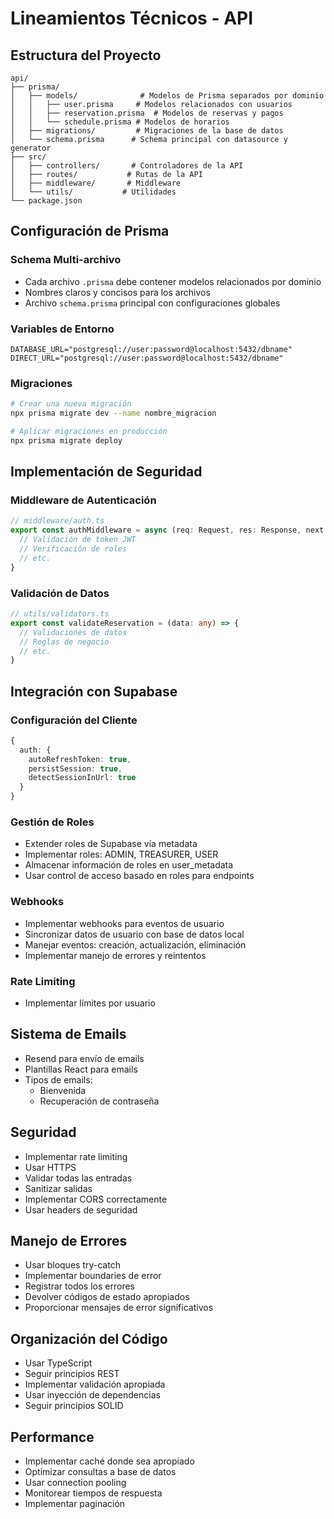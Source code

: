 # Lineamientos Técnicos - API

## Estructura del Proyecto

```
api/
├── prisma/
│   ├── models/              # Modelos de Prisma separados por dominio
│   │   ├── user.prisma     # Modelos relacionados con usuarios
│   │   ├── reservation.prisma  # Modelos de reservas y pagos
│   │   └── schedule.prisma # Modelos de horarios
│   ├── migrations/         # Migraciones de la base de datos
│   └── schema.prisma      # Schema principal con datasource y generator
├── src/
│   ├── controllers/       # Controladores de la API
│   ├── routes/           # Rutas de la API
│   ├── middleware/       # Middleware
│   └── utils/           # Utilidades
└── package.json
```

## Configuración de Prisma

### Schema Multi-archivo
- Cada archivo `.prisma` debe contener modelos relacionados por dominio
- Nombres claros y concisos para los archivos
- Archivo `schema.prisma` principal con configuraciones globales

### Variables de Entorno
```env
DATABASE_URL="postgresql://user:password@localhost:5432/dbname"
DIRECT_URL="postgresql://user:password@localhost:5432/dbname"
```

### Migraciones
```bash
# Crear una nueva migración
npx prisma migrate dev --name nombre_migracion

# Aplicar migraciones en producción
npx prisma migrate deploy
```

## Implementación de Seguridad

### Middleware de Autenticación
```typescript
// middleware/auth.ts
export const authMiddleware = async (req: Request, res: Response, next: NextFunction) => {
  // Validación de token JWT
  // Verificación de roles
  // etc.
}
```

### Validación de Datos
```typescript
// utils/validators.ts
export const validateReservation = (data: any) => {
  // Validaciones de datos
  // Reglas de negocio
  // etc.
}
```


## Integración con Supabase

### Configuración del Cliente
```typescript
{
  auth: {
    autoRefreshToken: true,
    persistSession: true,
    detectSessionInUrl: true
  }
}
```
### Gestión de Roles
- Extender roles de Supabase vía metadata
- Implementar roles: ADMIN, TREASURER, USER
- Almacenar información de roles en user_metadata
- Usar control de acceso basado en roles para endpoints

### Webhooks
- Implementar webhooks para eventos de usuario
- Sincronizar datos de usuario con base de datos local
- Manejar eventos: creación, actualización, eliminación
- Implementar manejo de errores y reintentos

### Rate Limiting
- Implementar límites por usuario

## Sistema de Emails
- Resend para envío de emails
- Plantillas React para emails
- Tipos de emails:
  - Bienvenida
  - Recuperación de contraseña

## Seguridad
- Implementar rate limiting
- Usar HTTPS
- Validar todas las entradas
- Sanitizar salidas
- Implementar CORS correctamente
- Usar headers de seguridad

## Manejo de Errores
- Usar bloques try-catch
- Implementar boundaries de error
- Registrar todos los errores
- Devolver códigos de estado apropiados
- Proporcionar mensajes de error significativos

## Organización del Código
- Usar TypeScript
- Seguir principios REST
- Implementar validación apropiada
- Usar inyección de dependencias
- Seguir principios SOLID


## Performance
- Implementar caché donde sea apropiado
- Optimizar consultas a base de datos
- Usar connection pooling
- Monitorear tiempos de respuesta
- Implementar paginación

